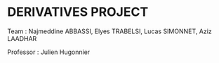 # DERIVATIVES PROJECT

Team : Najmeddine ABBASSI, Elyes TRABELSI, Lucas SIMONNET, Aziz LAADHAR

Professor : Julien Hugonnier
